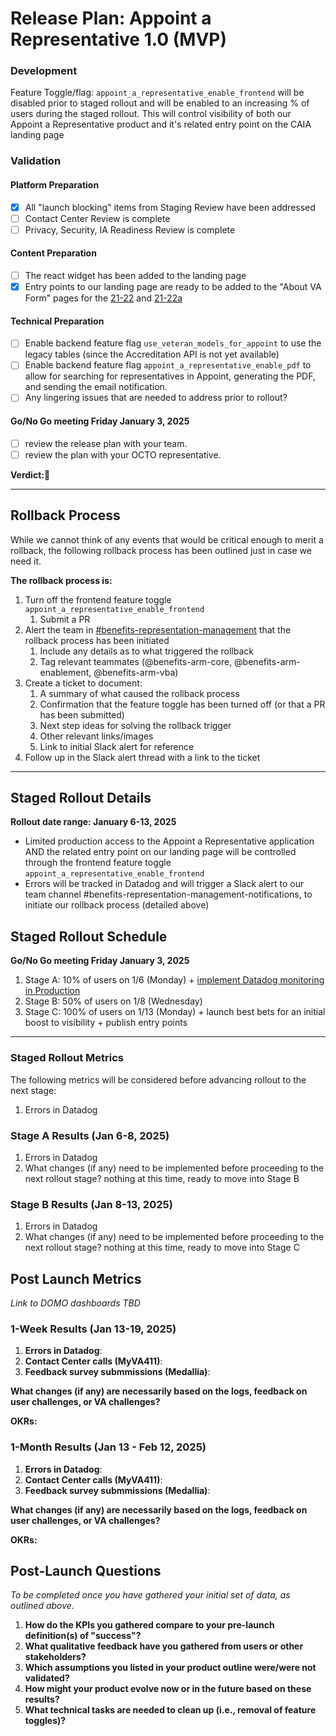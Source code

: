 # Release Plan: Appoint a Representative 1.0 (MVP)


### Development

Feature Toggle/flag:
`appoint_a_representative_enable_frontend` will be disabled prior to staged rollout and will be enabled to an increasing % of users during the staged rollout. This will control visibility of both our Appoint a Representative product and it's related entry point on the CAIA landing page

### Validation

#### Platform Preparation
- [x] All "launch blocking" items from Staging Review have been addressed
- [ ] Contact Center Review is complete
- [ ] Privacy, Security, IA Readiness Review is complete

#### Content Preparation
- [ ] The react widget has been added to the landing page
- [x] Entry points to our landing page are ready to be added to the "About VA Form" pages for the [21-22](https://www.va.gov/find-forms/about-form-21-22/) and [21-22a](https://www.va.gov/find-forms/about-form-21-22a) 

#### Technical Preparation
- [ ] Enable backend feature flag `use_veteran_models_for_appoint` to use the legacy tables (since the Accreditation API is not yet available)
- [ ] Enable backend feature flag `appoint_a_representative_enable_pdf` to allow for searching for representatives in Appoint, generating the PDF, and sending the email notification.
- [ ] Any lingering issues that are needed to address prior to rollout?

#### Go/No Go meeting Friday January 3, 2025
- [ ] review the release plan with your team.
- [ ] review the plan with your OCTO representative.

**Verdict:🔮**

***

## Rollback Process

While we cannot think of any events that would be critical enough to merit a rollback, the following rollback process has been outlined just in case we need it.

**The rollback process is:**
1. Turn off the frontend feature toggle `appoint_a_representative_enable_frontend` 
   1. Submit a PR
2. Alert the team in [#benefits-representation-management](https://slack.com/archives/C05L6HSJLHM) that the rollback process has been initiated
   1. Include any details as to what triggered the rollback
   2. Tag relevant teammates (@benefits-arm-core, @benefits-arm-enablement, @benefits-arm-vba)
3. Create a ticket to document:
   1. A summary of what caused the rollback process
   2. Confirmation that the feature toggle has been turned off (or that a PR has been submitted)
   3. Next step ideas for solving the rollback trigger
   4. Other relevant links/images
   5. Link to initial Slack alert for reference
4. Follow up in the Slack alert thread with a link to the ticket

***


## Staged Rollout Details
**Rollout date range: January 6-13, 2025**
- Limited production access to the Appoint a Representative application AND the related entry point on our landing page will be controlled through the frontend feature toggle `appoint_a_representative_enable_frontend`
- Errors will be tracked in Datadog and will trigger a Slack alert to our team channel #benefits-representation-management-notifications, to initiate our rollback process (detailed above)

## Staged Rollout Schedule
**Go/No Go meeting Friday January 3, 2025**
1. Stage A: 10% of users on 1/6 (Monday) + [implement Datadog monitoring in Production](https://github.com/department-of-veterans-affairs/va.gov-team/issues/92287)
2. Stage B: 50% of users on 1/8 (Wednesday)
3. Stage C: 100% of users on 1/13 (Monday) + launch best bets for an initial boost to visibility + publish entry points

*** 

### Staged Rollout Metrics

The following metrics will be considered before advancing rollout to the next stage:

1. Errors in Datadog

### Stage A Results (Jan 6-8, 2025)

1. Errors in Datadog
4. What changes (if any) need to be implemented before proceeding to the next rollout stage? nothing at this time, ready to move into Stage B

### Stage B Results (Jan 8-13, 2025)

1. Errors in Datadog
3. What changes (if any) need to be implemented before proceeding to the next rollout stage? nothing at this time, ready to move into Stage C

## Post Launch Metrics

_Link to DOMO dashboards TBD_

### 1-Week Results (Jan 13-19, 2025)

1. **Errors in Datadog**: 
12. **Contact Center calls (MyVA411)**: 
13. **Feedback survey submmissions (Medallia)**: 

**What changes (if any) are necessarily based on the logs, feedback on user challenges, or VA challenges?** 

**OKRs:**


### 1-Month Results (Jan 13 - Feb 12, 2025)

1. **Errors in Datadog**: 
12. **Contact Center calls (MyVA411)**: 
13. **Feedback survey submmissions (Medallia)**: 

**What changes (if any) are necessarily based on the logs, feedback on user challenges, or VA challenges?**  

**OKRs:**


## Post-Launch Questions

_To be completed once you have gathered your initial set of data, as outlined above._

1. **How do the KPIs you gathered compare to your pre-launch definition(s) of "success"?**
2. **What qualitative feedback have you gathered from users or other stakeholders?** 
3. **Which assumptions you listed in your product outline were/were not validated?**
4. **How might your product evolve now or in the future based on these results?** 
5. **What technical tasks are needed to clean up (i.e., removal of feature toggles)?** 
